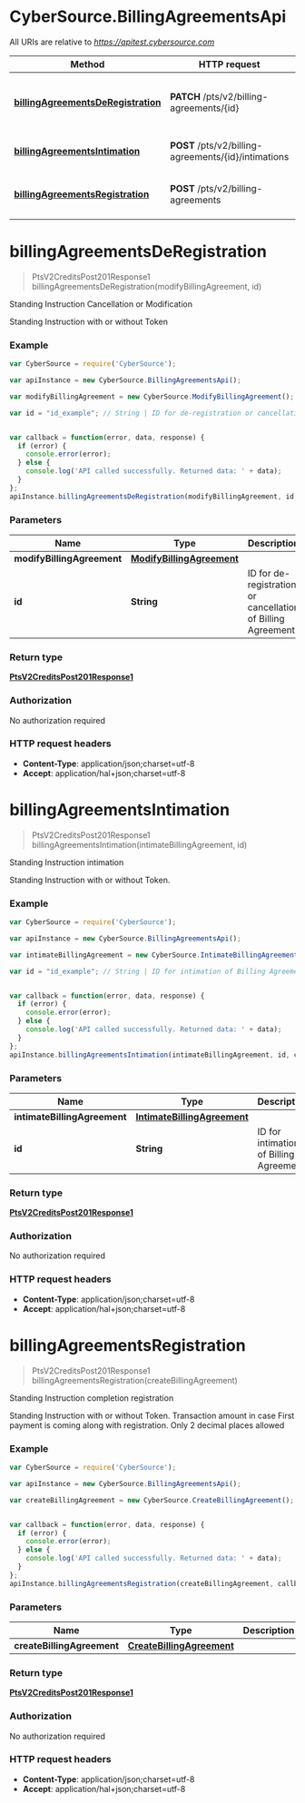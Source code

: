 # CyberSource.BillingAgreementsApi

All URIs are relative to *https://apitest.cybersource.com*

Method | HTTP request | Description
------------- | ------------- | -------------
[**billingAgreementsDeRegistration**](BillingAgreementsApi.md#billingAgreementsDeRegistration) | **PATCH** /pts/v2/billing-agreements/{id} | Standing Instruction Cancellation or Modification
[**billingAgreementsIntimation**](BillingAgreementsApi.md#billingAgreementsIntimation) | **POST** /pts/v2/billing-agreements/{id}/intimations | Standing Instruction intimation
[**billingAgreementsRegistration**](BillingAgreementsApi.md#billingAgreementsRegistration) | **POST** /pts/v2/billing-agreements | Standing Instruction completion registration


<a name="billingAgreementsDeRegistration"></a>
# **billingAgreementsDeRegistration**
> PtsV2CreditsPost201Response1 billingAgreementsDeRegistration(modifyBillingAgreement, id)

Standing Instruction Cancellation or Modification

Standing Instruction with or without Token

### Example
```javascript
var CyberSource = require('CyberSource');

var apiInstance = new CyberSource.BillingAgreementsApi();

var modifyBillingAgreement = new CyberSource.ModifyBillingAgreement(); // ModifyBillingAgreement | 

var id = "id_example"; // String | ID for de-registration or cancellation of Billing Agreement


var callback = function(error, data, response) {
  if (error) {
    console.error(error);
  } else {
    console.log('API called successfully. Returned data: ' + data);
  }
};
apiInstance.billingAgreementsDeRegistration(modifyBillingAgreement, id, callback);
```

### Parameters

Name | Type | Description  | Notes
------------- | ------------- | ------------- | -------------
 **modifyBillingAgreement** | [**ModifyBillingAgreement**](ModifyBillingAgreement.md)|  | 
 **id** | **String**| ID for de-registration or cancellation of Billing Agreement | 

### Return type

[**PtsV2CreditsPost201Response1**](PtsV2CreditsPost201Response1.md)

### Authorization

No authorization required

### HTTP request headers

 - **Content-Type**: application/json;charset=utf-8
 - **Accept**: application/hal+json;charset=utf-8

<a name="billingAgreementsIntimation"></a>
# **billingAgreementsIntimation**
> PtsV2CreditsPost201Response1 billingAgreementsIntimation(intimateBillingAgreement, id)

Standing Instruction intimation

Standing Instruction with or without Token.

### Example
```javascript
var CyberSource = require('CyberSource');

var apiInstance = new CyberSource.BillingAgreementsApi();

var intimateBillingAgreement = new CyberSource.IntimateBillingAgreement(); // IntimateBillingAgreement | 

var id = "id_example"; // String | ID for intimation of Billing Agreement


var callback = function(error, data, response) {
  if (error) {
    console.error(error);
  } else {
    console.log('API called successfully. Returned data: ' + data);
  }
};
apiInstance.billingAgreementsIntimation(intimateBillingAgreement, id, callback);
```

### Parameters

Name | Type | Description  | Notes
------------- | ------------- | ------------- | -------------
 **intimateBillingAgreement** | [**IntimateBillingAgreement**](IntimateBillingAgreement.md)|  | 
 **id** | **String**| ID for intimation of Billing Agreement | 

### Return type

[**PtsV2CreditsPost201Response1**](PtsV2CreditsPost201Response1.md)

### Authorization

No authorization required

### HTTP request headers

 - **Content-Type**: application/json;charset=utf-8
 - **Accept**: application/hal+json;charset=utf-8

<a name="billingAgreementsRegistration"></a>
# **billingAgreementsRegistration**
> PtsV2CreditsPost201Response1 billingAgreementsRegistration(createBillingAgreement)

Standing Instruction completion registration

Standing Instruction with or without Token. Transaction amount in case First payment is coming along with registration. Only 2 decimal places allowed

### Example
```javascript
var CyberSource = require('CyberSource');

var apiInstance = new CyberSource.BillingAgreementsApi();

var createBillingAgreement = new CyberSource.CreateBillingAgreement(); // CreateBillingAgreement | 


var callback = function(error, data, response) {
  if (error) {
    console.error(error);
  } else {
    console.log('API called successfully. Returned data: ' + data);
  }
};
apiInstance.billingAgreementsRegistration(createBillingAgreement, callback);
```

### Parameters

Name | Type | Description  | Notes
------------- | ------------- | ------------- | -------------
 **createBillingAgreement** | [**CreateBillingAgreement**](CreateBillingAgreement.md)|  | 

### Return type

[**PtsV2CreditsPost201Response1**](PtsV2CreditsPost201Response1.md)

### Authorization

No authorization required

### HTTP request headers

 - **Content-Type**: application/json;charset=utf-8
 - **Accept**: application/hal+json;charset=utf-8

